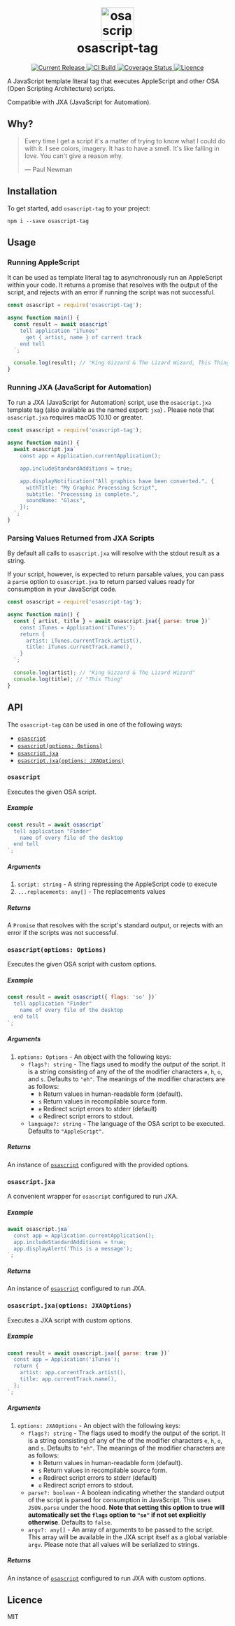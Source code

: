 <h1 align="center">
  <img src="https://user-images.githubusercontent.com/2100222/57056048-ddcdd500-6c6d-11e9-8f69-e4c1d3eb4f24.png" width="76" alt="osascript-tag logo" />
  <br />
  osascript-tag
</h1>

<p align="center">
  <a href="https://www.npmjs.com/package/osascript-tag">
    <img src="https://img.shields.io/npm/v/osascript-tag.svg" alt="Current Release" />
  </a>
  <a href="https://travis-ci.org/wsmd/osascript-tag">
    <img src="https://travis-ci.org/wsmd/osascript-tag.svg?branch=master" alt="CI Build">
  </a>
  <a href="https://coveralls.io/github/wsmd/osascript-tag?branch=master">
    <img src="https://coveralls.io/repos/github/wsmd/osascript-tag/badge.svg?branch=master" alt="Coverage Status">
  </a>
  <a href="https://github.com/wsmd/osascript-tag/blob/master/LICENSE">
    <img src="https://img.shields.io/github/license/wsmd/osascript-tag.svg" alt="Licence">
  </a>
</p>

A JavaScript template literal tag that executes AppleScript and other OSA (Open Scripting Architecture) scripts.

Compatible with JXA (JavaScript for Automation).

## Why?

> Every time I get a script it's a matter of trying to know what I could do with it. I see colors, imagery. It has to have a smell. It's like falling in love. You can't give a reason why.
>
> — Paul Newman

## Installation

To get started, add `osascript-tag` to your project:

```
npm i --save osascript-tag
```

## Usage

### Running AppleScript

It can be used as template literal tag to asynchronously run an AppleScript within your code. It returns a promise that resolves with the output of the script, and rejects with an error if running the script was not successful.

```js
const osascript = require('osascript-tag');

async function main() {
  const result = await osascript`
    tell application "iTunes"
      get { artist, name } of current track
    end tell
  `;

  console.log(result); // "King Gizzard & The Lizard Wizard, This Thing"
}
```

### Running JXA (JavaScript for Automation)

To run a JXA (JavaScript for Automation) script, use the `osascript.jxa` template tag (also available as the named export: `jxa`) . Please note that `osascript.jxa` requires macOS 10.10 or greater.

```js
const osascript = require('osascript-tag');

async function main() {
  await osascript.jxa`
    const app = Application.currentApplication();

    app.includeStandardAdditions = true;

    app.displayNotification("All graphics have been converted.", {
      withTitle: "My Graphic Processing Script",
      subtitle: "Processing is complete.",
      soundName: "Glass",
    });
  `;
}
```

### Parsing Values Returned from JXA Scripts

By default all calls to `osascript.jxa` will resolve with the stdout result as a string.

If your script, however, is expected to return parsable values, you can pass a `parse` option to `osascript.jxa` to return parsed values ready for consumption in your JavaScript code.

```js
const osascript = require('osascript-tag');

async function main() {
  const { artist, title } = await osascript.jxa({ parse: true })`
    const iTunes = Application('iTunes');
    return {
      artist: iTunes.currentTrack.artist(),
      title: iTunes.currentTrack.name(),
    }
  `;

  console.log(artist); // "King Gizzard & The Lizard Wizard"
  console.log(title); // "This Thing"
}
```

## API

The `osascript-tag` can be used in one of the following ways:

- [`osascript`](#osascript)
- [`osascript(options: Options)`](#osascriptoptions-options)
- [`osascript.jxa`](#osascriptjxa)
- [`osascript.jxa(options: JXAOptions)`](#osascriptjxaoptions-jxaoptions)

### `osascript`

Executes the given OSA script.

##### Example

```js
const result = await osascript`
  tell application "Finder"
    name of every file of the desktop
  end tell
`;
```

##### Arguments

1. `script: string` - A string repressing the AppleScript code to execute
2. `...replacements: any[]` - The replacements values

##### Returns

A `Promise` that resolves with the script's standard output, or rejects with an error if the scripts was not successful.

### `osascript(options: Options)`

Executes the given OSA script with custom options.

##### Example

```js
const result = await osascript({ flags: 'so' })`
  tell application "Finder"
    name of every file of the desktop
  end tell
`;
```

##### Arguments

1. `options: Options` - An object with the following keys:
   - `flags?: string` - The flags used to modify the output of the script. It is a string consisting of any of the of the modifier characters `e`, `h`, `o`, and `s`. Defaults to `"eh"`. The meanings of the modifier characters are as follows:
     - `h` Return values in human-readable form (default).
     - `s` Return values in recompilable source form.
     - `e` Redirect script errors to stderr (default)
     - `o` Redirect script errors to stdout.
   - `language?: string` - The language of the OSA script to be executed. Defaults to `"AppleScript"`.

##### Returns

An instance of [`osascript`](#osascript) configured with the provided options.

### `osascript.jxa`

A convenient wrapper for `osascript` configured to run JXA.

##### Example

```js
await osascript.jxa`
  const app = Application.currentApplication();
  app.includeStandardAdditions = true;
  app.displayAlert('This is a message');
`;
```

##### Returns

An instance of [`osascript`](#osascript) configured to run JXA.

### `osascript.jxa(options: JXAOptions)`

Executes a JXA script with custom options.

##### Example

```js
const result = await osascript.jxa({ parse: true })`
  const app = Application('iTunes');
  return {
    artist: app.currentTrack.artist(),
    title: app.currentTrack.name(),
  };
`;
```

##### Arguments

1. `options: JXAOptions` - An object with the following keys:
   - `flags?: string` - The flags used to modify the output of the script. It is a string consisting of any of the of the modifier characters `e`, `h`, `o`, and `s`. Defaults to `"eh"`. The meanings of the modifier characters are as follows:
     - `h` Return values in human-readable form (default).
     - `s` Return values in recompilable source form.
     - `e` Redirect script errors to stderr (default)
     - `o` Redirect script errors to stdout.
   - `parse?: boolean` - A boolean indicating whether the standard output of the script is parsed for consumption in JavaScript. This uses `JSON.parse` under the hood. **Note that setting this option to true will automatically set the `flags` option to `"se"` if not set explicitly otherwise**. Defaults to `false`.
   - `argv?: any[]` - An array of arguments to be passed to the script. This array will be available in the JXA script itself as a global variable `argv`. Please note that all values will be serialized to strings.

##### Returns

An instance of [`osascript`](#osascript) configured to run JXA with custom options.

## Licence

MIT
